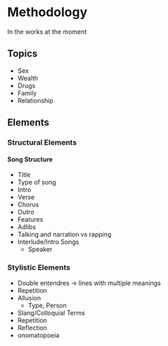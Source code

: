 # Methodology
In the works at the moment

## Topics
- Sex
- Wealth
- Drugs
- Family
- Relationship

## Elements
### Structural Elements
#### Song Structure
- Title
- Type of song
- Intro
- Verse
- Chorus
- Outro
- Features
- Adlibs
- Talking and narration vs rapping
- Interlude/Intro Songs
  - Speaker

### Stylistic Elements
- Double entendres -> lines with multiple meanings
- Repetition
- Allusion
  - Type, Person
- Slang/Colloquial Terms
- Repetition
- Reflection
- onomatopoeia
